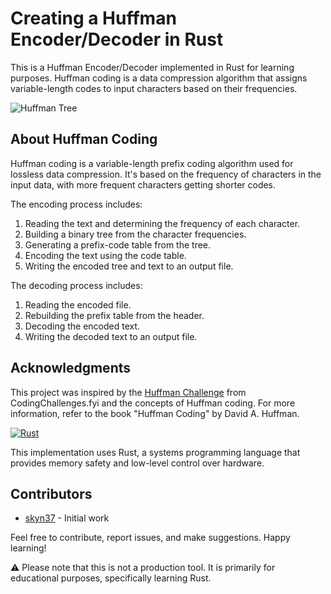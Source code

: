Creating a Huffman Encoder/Decoder in Rust
===========================================

This is a Huffman Encoder/Decoder implemented in Rust for learning purposes. Huffman coding is a data compression algorithm that assigns variable-length codes to input characters based on their frequencies.

![Huffman Tree](https://upload.wikimedia.org/wikipedia/commons/thumb/8/82/Huffman_tree_2.svg/250px-Huffman_tree_2.svg.png)


About Huffman Coding
--------------------

Huffman coding is a variable-length prefix coding algorithm used for lossless data compression. It's based on the frequency of characters in the input data, with more frequent characters getting shorter codes.

The encoding process includes:
1. Reading the text and determining the frequency of each character.
2. Building a binary tree from the character frequencies.
3. Generating a prefix-code table from the tree.
4. Encoding the text using the code table.
5. Writing the encoded tree and text to an output file.

The decoding process includes:
1. Reading the encoded file.
2. Rebuilding the prefix table from the header.
3. Decoding the encoded text.
4. Writing the decoded text to an output file.

Acknowledgments
--------------

This project was inspired by the [Huffman Challenge](https://codingchallenges.fyi/challenges/challenge-huffman) from CodingChallenges.fyi and the concepts of Huffman coding. For more information, refer to the book "Huffman Coding" by David A. Huffman.

[![Rust](https://www.rust-lang.org/logos/rust-logo-32x32.png)](https://www.rust-lang.org/)

This implementation uses Rust, a systems programming language that provides memory safety and low-level control over hardware.

Contributors
------------

- [skyn37](https://github.com/yourusername) - Initial work

Feel free to contribute, report issues, and make suggestions. Happy learning!

⚠️ Please note that this is not a production tool. It is primarily for educational purposes, specifically learning Rust.
